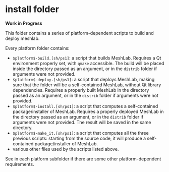 # install folder

**Work in Progress**

This folder contains a series of platform-dependent scripts to build and deploy meshlab.

Every platform folder contains:

* `$platform$-build.[sh/ps1]`: a script that builds MeshLab. Requires a Qt environment properly set, with `qmake` accessible. The build will be placed inside the directory passed as an argument, or in the `distrib` folder if arguments were not provided.
* `$platform$-deploy.[sh/ps1]`: a script that deploys MeshLab, making sure that the  folder will be a self-contained MeshLab, without Qt library dependencies. Requires a properly built MeshLab in the directory passed as an argument, or in the `distrib` folder if arguments were not provided.
* `$platform$-install.[sh/ps1]`: a script that computes a self-contained package/installer of MeshLab. Requires a properly deployed MeshLab in the directory passed as an argument, or in the `distrib` folder if arguments were not provided. The result will be saved in the same directory.
* `$platform$-make_it.[sh/ps1]`: a script that computes all the three previous scripts: starting from the source code, it will produce a self-contained package/installer of MeshLab.
* various other files used by the scripts listed above.

See in each platform subfolder if there are some other platform-dependent requirements.